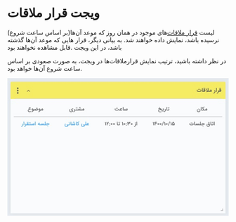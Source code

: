 # ویجت قرار ملاقات  

 لیست [قرار ملاقات‌](https://github.com/1stco/PayamGostarDocs/blob/master/Help/Integrated-bank/Database/Records/new-appointment/new-appointment.md)های موجود در همان روز که موعد آن‌ها(بر اساس ساعت شروع) نرسیده باشد، نمایش داده خواهند شد. به بیانی دیگر، قرار هایی که موعد آن‌ها گذشته باشد، در این ویجت .قابل مشاهده نخواهند بود

در نظر داشته باشید، ترتیب نمایش قرارملاقات‌ها در ویجت، به صورت صعودی بر اساس ساعت شروع آن‌ها خواهد بود.

![](Appoinment.jpg)

